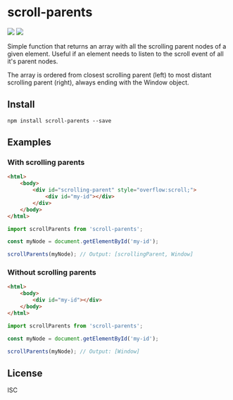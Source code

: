 # scroll-parents

<img src="https://img.shields.io/npm/v/scroll-parents" /> <img src="https://img.shields.io/travis/Lillebo/scroll-parents" />

Simple function that returns an array with all the scrolling parent nodes of a given element. Useful if an element needs to listen to the scroll event of all it's parent nodes.

The array is ordered from closest scrolling parent (left) to most distant scrolling parent (right), always ending with the Window object.

## Install

```shell
npm install scroll-parents --save
```

## Examples 

### With scrolling parents

```html
<html>
    <body>
        <div id="scrolling-parent" style="overflow:scroll;">
            <div id="my-id"></div>
        </div>
    </body>
</html>
```

```js
import scrollParents from 'scroll-parents';

const myNode = document.getElementById('my-id');

scrollParents(myNode); // Output: [scrollingParent, Window]
````

### Without scrolling parents

```html
<html>
    <body>
        <div id="my-id"></div>
    </body>
</html>
```

```js
import scrollParents from 'scroll-parents';

const myNode = document.getElementById('my-id');

scrollParents(myNode); // Output: [Window]
````

## License

ISC
